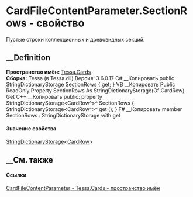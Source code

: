 # CardFileContentParameter.SectionRows - свойство
Пустые строки коллекционных и древовидных секций.
## __Definition
 **Пространство имён:** [Tessa.Cards](N_Tessa_Cards.htm)  
 **Сборка:** Tessa (в Tessa.dll) Версия: 3.6.0.17
C# __Копировать
     public StringDictionaryStorage<CardRow> SectionRows { get; }
VB __Копировать
     Public ReadOnly Property SectionRows As StringDictionaryStorage(Of CardRow)
    	Get
C++ __Копировать
     public:
    property StringDictionaryStorage<CardRow^>^ SectionRows {
    	StringDictionaryStorage<CardRow^>^ get ();
    }
F# __Копировать
     member SectionRows : StringDictionaryStorage<CardRow> with get
#### Значение свойства
[StringDictionaryStorage](T_Tessa_Platform_Storage_StringDictionaryStorage_1.htm)<[CardRow](T_Tessa_Cards_CardRow.htm)>
##  __См. также
#### Ссылки
[CardFileContentParameter - ](T_Tessa_Cards_CardFileContentParameter.htm)
[Tessa.Cards - пространство имён](N_Tessa_Cards.htm)
